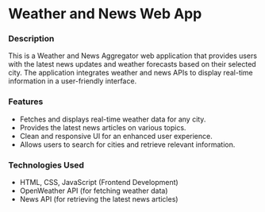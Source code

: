 <h1>Weather and News Web App</h1>
<h3>Description</h3>
This is a Weather and News Aggregator web application that provides users with the latest news updates and weather forecasts based on their selected city. The application integrates weather and news APIs to display real-time information in a user-friendly interface.
<h3>Features</h3>
<ul>
<li>Fetches and displays real-time weather data for any city.</li>
<li>Provides the latest news articles on various topics.</li>
<li>Clean and responsive UI for an enhanced user experience.</li>
<li>Allows users to search for cities and retrieve relevant information.</li>
</ul>
<h3>Technologies Used</h3>
<ul>
  <li>HTML, CSS, JavaScript (Frontend Development)</li>
  <li>OpenWeather API (for fetching weather data)</li>
  <li>News API (for retrieving the latest news articles)</li>
</ul>
